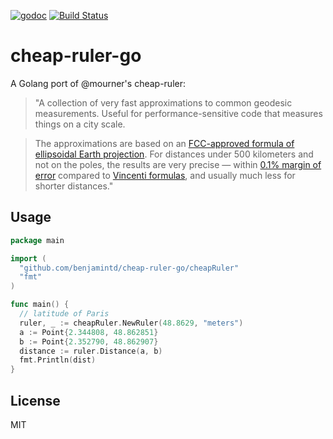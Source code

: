 [![godoc](https://img.shields.io/badge/godoc-reference-5272B4.svg?style=flat-square)](https://godoc.org/github.com/benjamintd/cheap-ruler-go) [![Build Status](https://travis-ci.org/benjamintd/cheap-ruler-go.svg?branch=master)](https://travis-ci.org/benjamintd/cheap-ruler-go)

# cheap-ruler-go

A Golang port of @mourner's cheap-ruler:

> "A collection of very fast approximations to common geodesic measurements.
Useful for performance-sensitive code that measures things on a city scale.

> The approximations are based on an [FCC-approved formula of ellipsoidal Earth projection](https://www.gpo.gov/fdsys/pkg/CFR-2005-title47-vol4/pdf/CFR-2005-title47-vol4-sec73-208.pdf).
For distances under 500 kilometers and not on the poles,
the results are very precise — within [0.1% margin of error](#precision)
compared to [Vincenti formulas](https://en.wikipedia.org/wiki/Vincenty%27s_formulae),
and usually much less for shorter distances."

## Usage

```go
package main

import (
  "github.com/benjamintd/cheap-ruler-go/cheapRuler"
  "fmt"
)

func main() {
  // latitude of Paris
  ruler, _ := cheapRuler.NewRuler(48.8629, "meters")
  a := Point{2.344808, 48.862851}
  b := Point{2.352790, 48.862907}
  distance := ruler.Distance(a, b)
  fmt.Println(dist)
}
```

## License
MIT
